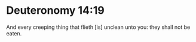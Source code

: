 # Deuteronomy 14:19

And every creeping thing that flieth [is] unclean unto you: they shall not be eaten.